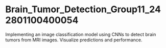 # Brain_Tumor_Detection_Group11_242801100400054
Implementing an image classification model using CNNs to detect brain tumors from MRI images. Visualize predictions and performance.
